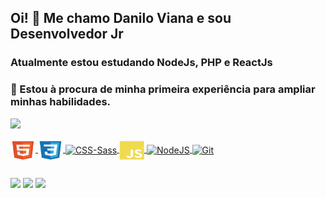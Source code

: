 ## Oi! 👋 Me chamo Danilo Viana e sou Desenvolvedor Jr
### Atualmente estou estudando NodeJs, PHP e ReactJs 
### 🤔 Estou à procura de minha primeira experiência para ampliar minhas habilidades.  

<div>
  <a href="https://github.com/danilovviana>
  <img height="180em" src="https://github-readme-stats.vercel.app/api?username=danilovviana&show_icons=true&theme=dark&include_all_commits=true&count_private=true "/>
  <img height="180em" src="https://github-readme-stats.vercel.app/api/top-langs/?username=danilovviana&layout=compact&langs_count=7&theme=dark "/>
</div>
<div style="display: inline_block "><br>
  <img align="center" alt="HTML" height="30" width="40" src="https://raw.githubusercontent.com/devicons/devicon/master/icons/html5/html5-original.svg">
  <img align="center" alt="CSS" height="30" width="40" src="https://raw.githubusercontent.com/devicons/devicon/master/icons/css3/css3-original.svg">
  <img align="center" alt="CSS-Sass" height="30" width="40" src="https://cdn.jsdelivr.net/gh/devicons/devicon/icons/sass/sass-original.svg">
  <img align="center" alt="Js" height="30" width="40" src="https://raw.githubusercontent.com/devicons/devicon/master/icons/javascript/javascript-plain.svg">
  <img align="center" alt="NodeJS" height="30" width="40" src="https://cdn.jsdelivr.net/gh/devicons/devicon/icons/nodejs/nodejs-plain.svg">
  <img align="center" alt="Git" height="30" width="40" src="https://icongr.am/devicon/git-original.svg?size=128&color=currentColor">
</div>

##

<div>
  <a href="https://instagram.com/danilovianadev/ " target="_blank "><img src="https://img.shields.io/badge/-Instagram-%23E4405F?style=for-the-badge&logo=instagram&logoColor=white "   target="_blank "></a>
  <a href = "mailto:danilovviana@gmail.com "><img src="https://img.shields.io/badge/-Gmail-%23333?style=for-the-badge&logo=gmail&logoColor=white " target="_blank "></a>
  <a href="https://linkedin.com/in/danilovviana/ " target="_blank "><img src="https://img.shields.io/badge/-LinkedIn-%230077B5?style=for-the-badge&logo=linkedin&logoColor=white " target="_blank "></a>
</div>
  
<!--
**danilovviana/danilovviana** é um repositório ✨ importante pra mim_ ✨ porque este arquivo `README.md` aparece no meu perfil do Github e também no Linkedin.



